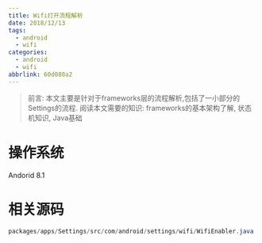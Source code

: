 ```yaml
---
title: Wifi打开流程解析
date: 2018/12/13
tags:
  - android
  - wifi
categories:
  - android
  - wifi
abbrlink: 60d088a2
---
```

> 前言: 本文主要是针对于frameworks层的流程解析,包括了一小部分的Settings的流程. 阅读本文需要的知识: frameworks的基本架构了解, 状态机知识, Java基础

# 操作系统
Andorid 8.1

# 相关源码
```Java
packages/apps/Settings/src/com/android/settings/wifi/WifiEnabler.java

```
# 
